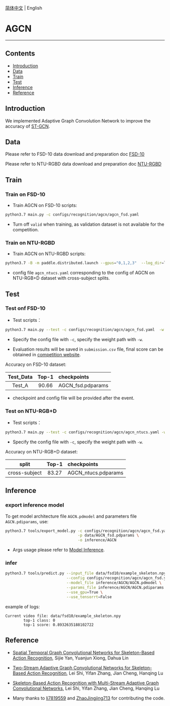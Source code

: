 [简体中文](../../../zh-CN/model_zoo/recognition/agcn.md) | English

# AGCN

---
## Contents

- [Introduction](#Introduction)
- [Data](#Data)
- [Train](#Train)
- [Test](#Test)
- [Inference](#Inference)
- [Reference](#Reference)


## Introduction

We implemented Adaptive Graph Convolution Network to improve the accuracy of [ST-GCN](./stgcn.md).

## Data

Please refer to FSD-10 data download and preparation doc [FSD-10](../../dataset/fsd10.md)

Please refer to NTU-RGBD data download and preparation doc [NTU-RGBD](../../dataset/ntu-rgbd.md)

## Train

### Train on FSD-10

- Train AGCN on FSD-10 scripts:

```bash
python3.7 main.py -c configs/recognition/agcn/agcn_fsd.yaml
```

- Turn off `valid` when training, as validation dataset is not available for the competition.

### Train on NTU-RGBD

- Train AGCN on NTU-RGBD scripts:

```bash
python3.7 -B -m paddle.distributed.launch --gpus="0,1,2,3"  --log_dir=log_agcn  main.py  --validate -c configs/recognition/agcn/agcn_ntucs.yaml
```

- config file `agcn_ntucs.yaml` corresponding to the config of AGCN on NTU-RGB+D dataset with cross-subject splits.


## Test

### Test onf FSD-10

- Test scripts：

```bash
python3.7 main.py --test -c configs/recognition/agcn/agcn_fsd.yaml  -w output/AGCN/AGCN_epoch_00100.pdparams
```

- Specify the config file with `-c`, specify the weight path with `-w`.

- Evaluation results will be saved in `submission.csv` file, final score can be obtained in [competition website]().

Accuracy on FSD-10 dataset:

| Test_Data | Top-1 | checkpoints |
| :----: | :----: | :---- |
| Test_A | 90.66 | AGCN_fsd.pdparams|

- checkpoint and config file will be provided after the event.


### Test on NTU-RGB+D

- Test scripts：

```bash
python3.7 main.py --test -c configs/recognition/agcn/agcn_ntucs.yaml -w output/AGCN/AGCN_best.pdparams
```

- Specify the config file with `-c`, specify the weight path with `-w`.

Accuracy on NTU-RGB+D dataset:

| split | Top-1 | checkpoints |
| :----: | :----: | :---- |
| cross-subject | 83.27 | AGCN_ntucs.pdparams|


## Inference

### export inference model

 To get model architecture file `AGCN.pdmodel` and parameters file `AGCN.pdiparams`, use:

```bash
python3.7 tools/export_model.py -c configs/recognition/agcn/agcn_fsd.yaml \
                                -p data/AGCN_fsd.pdparams \
                                -o inference/AGCN
```

- Args usage please refer to [Model Inference](https://github.com/PaddlePaddle/PaddleVideo/blob/release/2.0/docs/zh-CN/start.md#2-%E6%A8%A1%E5%9E%8B%E6%8E%A8%E7%90%86).

### infer

```bash
python3.7 tools/predict.py --input_file data/fsd10/example_skeleton.npy \
                           --config configs/recognition/agcn/agcn_fsd.yaml \
                           --model_file inference/AGCN/AGCN.pdmodel \
                           --params_file inference/AGCN/AGCN.pdiparams \
                           --use_gpu=True \
                           --use_tensorrt=False
```

example of logs:

```
Current video file: data/fsd10/example_skeleton.npy
        top-1 class: 0
        top-1 score: 0.8932635188102722
```


## Reference

- [Spatial Temporal Graph Convolutional Networks for Skeleton-Based Action Recognition](https://arxiv.org/abs/1801.07455), Sijie Yan, Yuanjun Xiong, Dahua Lin

- [Two-Stream Adaptive Graph Convolutional Networks for Skeleton-Based Action Recognition](https://arxiv.org/abs/1805.07694), Lei Shi, Yifan Zhang, Jian Cheng, Hanqing Lu

- [Skeleton-Based Action Recognition with Multi-Stream Adaptive Graph Convolutional Networks](https://arxiv.org/abs/1912.06971), Lei Shi, Yifan Zhang, Jian Cheng, Hanqing Lu

- Many thanks to [li7819559](https://github.com/li7819559) and [ZhaoJingjing713](https://github.com/ZhaoJingjing713) for contributing the code.
